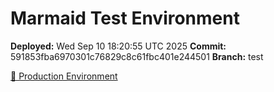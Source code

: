 # Marmaid Test Environment

**Deployed:** Wed Sep 10 18:20:55 UTC 2025
**Commit:** 591853fba6970301c76829c8c61fbc401e244501
**Branch:** test

[🚀 Production Environment](https://marmaid.pl/)
